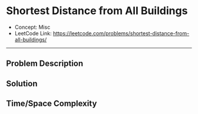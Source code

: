 # Shortest Distance from All Buildings

- Concept: Misc
- LeetCode Link: https://leetcode.com/problems/shortest-distance-from-all-buildings/

---

## Problem Description

## Solution

## Time/Space Complexity


